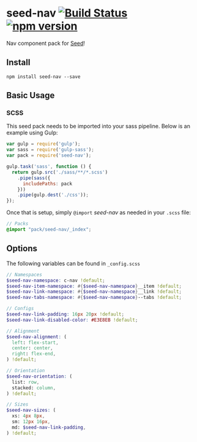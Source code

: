 # seed-nav [![Build Status](https://travis-ci.org/helpscout/seed-nav.svg?branch=master)](https://travis-ci.org/helpscout/seed-nav) [![npm version](https://badge.fury.io/js/seed-nav.svg)](https://badge.fury.io/js/seed-nav)

Nav component pack for [Seed](https://github.com/helpscout/seed)!

## Install
```
npm install seed-nav --save
```


## Basic Usage

### SCSS
This seed pack needs to be imported into your sass pipeline. Below is an example using Gulp:


```javascript
var gulp = require('gulp');
var sass = require('gulp-sass');
var pack = require('seed-nav');

gulp.task('sass', function () {
  return gulp.src('./sass/**/*.scss')
    .pipe(sass({
      includePaths: pack
    }))
    .pipe(gulp.dest('./css'));
});
```

Once that is setup, simply `@import` *seed-nav* as needed in your `.scss` file:

```scss
// Packs
@import "pack/seed-nav/_index";
```

## Options

The following variables can be found in `_config.scss`

```scss
// Namespaces
$seed-nav-namespace: c-nav !default;
$seed-nav-item-namespace: #{$seed-nav-namespace}__item !default;
$seed-nav-link-namespace: #{$seed-nav-namespace}__link !default;
$seed-nav-tabs-namespace: #{$seed-nav-namespace}--tabs !default;

// Configs
$seed-nav-link-padding: 16px 20px !default;
$seed-nav-link-disabled-color: #E3E8EB !default;

// Alignment
$seed-nav-alignment: (
  left: flex-start,
  center: center,
  right: flex-end,
) !default;

// Orientation
$seed-nav-orientation: (
  list: row,
  stacked: column,
) !default;

// Sizes
$seed-nav-sizes: (
  xs: 4px 8px,
  sm: 12px 16px,
  md: $seed-nav-link-padding,
) !default;
```
